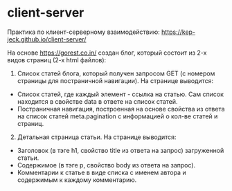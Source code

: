 # client-server
Практика по клиент-серверному взаимодействию:
 https://kep-jeck.github.io/client-server/

На основе https://gorest.co.in/ создан блог, который состоит из 2-х видов страниц (2-х html файлов):

1. Список статей блога, который получен запросом GET (с номером страницы для постраничной навигации). На странице выводится:
- Список статей, где каждый элемент - ссылка на статью. Сам список находится в свойстве data в ответе на список статей.
- Постраничная навигация, построенная на основе свойства из ответа на список статей meta.pagination с информацией о кол-ве статей и страниц.

2. Детальная страница статьи. На странице выводится:
- Заголовок (в тэге h1, свойство title из ответа на запрос) загруженной статьи.
- Содержимое (в тэге p, свойство body из ответа на запрос).
- Комментарии к статье в виде списка с именем автора и содержимым к каждому комментарию.
